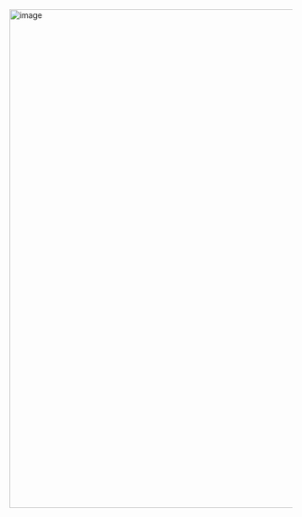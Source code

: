 <img width="920" height="889" alt="image" src="https://github.com/user-attachments/assets/2c913f28-7040-4942-ab7a-0c1e29f7f395" />


<!--
**tenmerc/tenmerc** is a ✨ _special_ ✨ repository because its `README.md` (this file) appears on your GitHub profile.

Here are some ideas to get you started:

- 🔭 I’m currently working on ...
- 🌱 I’m currently learning ...
- 👯 I’m looking to collaborate on ...
- 🤔 I’m looking for help with ...
- 💬 Ask me about ...
- 📫 How to reach me: ...
- 😄 Pronouns: ...
- ⚡ Fun fact: ...
-->

